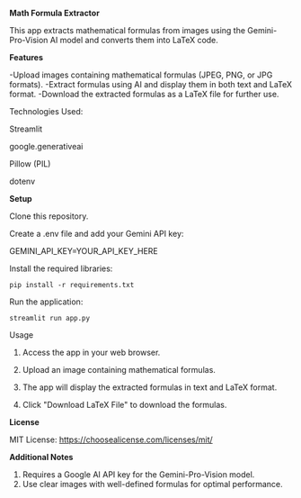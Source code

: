 **Math Formula Extractor**

This app extracts mathematical formulas from images using the Gemini-Pro-Vision AI model and converts them into LaTeX code.

**Features**

-Upload images containing mathematical formulas (JPEG, PNG, or JPG formats).
-Extract formulas using AI and display them in both text and LaTeX format.
-Download the extracted formulas as a LaTeX file for further use.

Technologies Used:

Streamlit

google.generativeai

Pillow (PIL)

dotenv

**Setup**

Clone this repository.

Create a .env file and add your Gemini API key:

GEMINI_API_KEY=YOUR_API_KEY_HERE

Install the required libraries:

```console
pip install -r requirements.txt
```

Run the application:

```console
streamlit run app.py
```

Usage

1. Access the app in your web browser.

2. Upload an image containing mathematical formulas.
   
3. The app will display the extracted formulas in text and LaTeX format.

4. Click "Download LaTeX File" to download the formulas.


**License**

MIT License: https://choosealicense.com/licenses/mit/


**Additional Notes**

1. Requires a Google AI API key for the Gemini-Pro-Vision model.
2. Use clear images with well-defined formulas for optimal performance.
